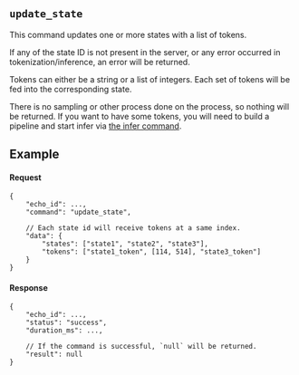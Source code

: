 #

## `update_state`

This command updates one or more states with a list of tokens.

If any of the state ID is not present in the server, or any error occurred in tokenization/inference, an error will be returned.

Tokens can either be a string or a list of integers. Each set of tokens will be fed into the corresponding state.

There is no sampling or other process done on the process, so nothing will be returned. If you want to have some tokens, you will need to build a pipeline and start infer via [the infer command](/docs/infer/infer.md).

## Example

#### Request

```jsonc
{
    "echo_id": ...,
    "command": "update_state",

    // Each state id will receive tokens at a same index.
    "data": {
        "states": ["state1", "state2", "state3"],
        "tokens": ["state1_token", [114, 514], "state3_token"]
    }
}
```

#### Response

```jsonc
{
    "echo_id": ...,
    "status": "success",
    "duration_ms": ...,

    // If the command is successful, `null` will be returned.
    "result": null
}
```
